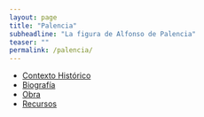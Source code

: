 ```yaml
---
layout: page
title: "Palencia"
subheadline: "La figura de Alfonso de Palencia"
teaser: ""
permalink: /palencia/
---
```


* [Contexto Histórico](/contexto)
* [Biografía](/biografía)
* [Obra](/obra)
* [Recursos](/recursos)